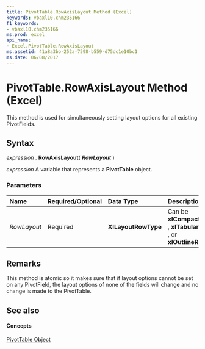 ```yaml
---
title: PivotTable.RowAxisLayout Method (Excel)
keywords: vbaxl10.chm235166
f1_keywords:
- vbaxl10.chm235166
ms.prod: excel
api_name:
- Excel.PivotTable.RowAxisLayout
ms.assetid: 41a8a3bb-252a-7598-b559-d75dc1e10bc1
ms.date: 06/08/2017
---
```



# PivotTable.RowAxisLayout Method (Excel)

This method is used for simultaneously setting layout options for all existing PivotFields.


## Syntax

 _expression_ . **RowAxisLayout**( **_RowLayout_** )

 _expression_ A variable that represents a **PivotTable** object.


### Parameters



|**Name**|**Required/Optional**|**Data Type**|**Description**|
|:-----|:-----|:-----|:-----|
| _RowLayout_|Required| **XlLayoutRowType**|Can be  **xlCompactRow** , **xlTabularRow** , or **xlOutlineRow** .|

## Remarks

This method is atomic so it makes sure that if layout options cannot be set on any PivotField, the layout options of none of the fields will change and no change is made to the PivotTable.


## See also


#### Concepts


[PivotTable Object](pivottable-object-excel.md)

